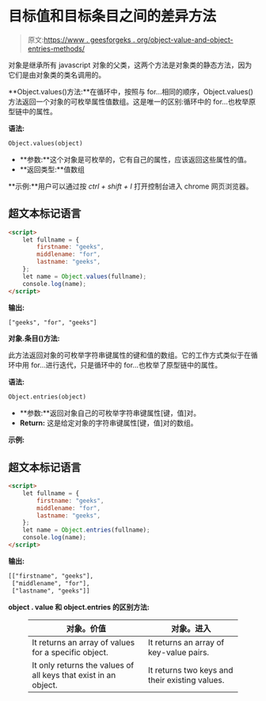 # 目标值和目标条目之间的差异方法

> 原文:[https://www . geesforgeks . org/object-value-and-object-entries-methods/](https://www.geeksforgeeks.org/difference-between-object-values-and-object-entries-methods/)

对象是继承所有 javascript 对象的父类，这两个方法是对象类的静态方法，因为它们是由对象类的类名调用的。

**Object.values()方法:**在循环中，按照与 for…相同的顺序，Object.values()方法返回一个对象的可枚举属性值数组。这是唯一的区别:循环中的 for…也枚举原型链中的属性。

**语法:**

```html
Object.values(object)
```

*   **参数:**这个对象是可枚举的，它有自己的属性，应该返回这些属性的值。
*   **返回类型:**值数组

**示例:**用户可以通过按 *ctrl + shift + I* 打开控制台进入 chrome 网页浏览器。

## 超文本标记语言

```html
<script>
    let fullname = {
        firstname: "geeks",
        middlename: "for",
        lastname: "geeks",
    };
    let name = Object.values(fullname);
    console.log(name);
</script>
```

**输出:**

```html
["geeks", "for", "geeks"]
```

**对象.条目()方法:**

此方法返回对象的可枚举字符串键属性的键和值的数组。它的工作方式类似于在循环中用 for…进行迭代，只是循环中的 for…也枚举了原型链中的属性。

**语法:**

```html
Object.entries(object)
```

*   **参数:**返回对象自己的可枚举字符串键属性[键，值]对。
*   **Return:** 这是给定对象的字符串键属性[键，值]对的数组。

**示例:**

## 超文本标记语言

```html
<script>
    let fullname = {
        firstname: "geeks",
        middlename: "for",
        lastname: "geeks",
    };
    let name = Object.entries(fullname);
    console.log(name);
</script>
```

**输出:**

```html
[["firstname", "geeks"], 
 ["middlename", "for"], 
 ["lastname", "geeks"]]
```

**object . value 和 object.entries 的区别方法:**

<figure class="table">

| 对象。价值 | 对象。进入 |
| --- | --- |
| It returns an array of values for a specific object. | It returns an array of key-value pairs. |
| It only returns the values of all keys that exist in an object. | It returns two keys and their existing values. |

</figure>